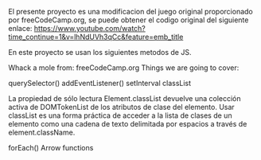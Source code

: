 El presente proyecto es una modificacion del juego original proporcionado por freeCodeCamp.org, se puede obtener el codigo original del siguiente enlace: https://www.youtube.com/watch?time_continue=1&v=lhNdUVh3qCc&feature=emb_title

En este proyecto se usan los siguientes metodos de JS.

Whack a mole
from: freeCodeCamp.org
Things we are going to cover:

querySelector()
addEventListener()
setInterval
classList

La propiedad de sólo lectura Element.classList devuelve una colección activa de DOMTokenList de los atributos de clase del elemento.
Usar classList es una forma práctica de acceder a la lista de clases de un elemento como una cadena de texto delimitada por espacios a través de element.className.

forEach()
Arrow functions
